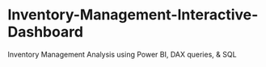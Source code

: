 # Inventory-Management-Interactive-Dashboard
Inventory Management Analysis using Power BI, DAX queries, &amp; SQL
